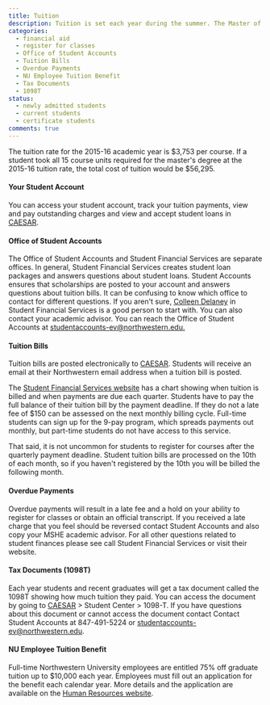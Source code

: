 ```yaml
---
title: Tuition
description: Tuition is set each year during the summer. The Master of Science in Higher Education Administration and Policy Program does not charge any student activity or other fee beyond tuition. Tuition does not include the cost of books.
categories: 
  - financial aid
  - register for classes
  - Office of Student Accounts
  - Tuition Bills
  - Overdue Payments
  - NU Employee Tuition Benefit
  - Tax Documents 
  - 1098T
status:
  - newly admitted students
  - current students
  - certificate students
comments: true
---
```


The tuition rate for the 2015-16 academic year is $3,753 per course. If a student took all 15 course units required for the master's degree at the 2015-16 tuition rate, the total cost of tuition would be $56,295\. 

#### Your Student Account

You can access your student account, track your tuition payments, view and pay outstanding charges and view and accept student loans in [CAESAR](http://www.northwestern.edu/caesar/).

#### Office of Student Accounts

The Office of Student Accounts and Student Financial Services are separate offices. In general, Student Financial Services creates student loan packages and answers questions about student loans. Student Accounts ensures that scholarships are posted to your account and answers questions about tuition bills. It can be confusing to know which office to contact for different questions. If you aren't sure, [Colleen Delaney](mailto:c-delaney@northwestern.edu) in Student Financial Services is a good person to start with. You can also contact your academic advisor. You can reach the Office of Student Accounts at [studentaccounts-ev@northwestern.edu.](mailto:studentaccounts-ev@northwestern.edu)

#### Tuition Bills

Tuition bills are posted electronically to [CAESAR](http://www.northwestern.edu/caesar/). Students will receive an email at their Northwestern email address when a tuition bill is posted.

The [Student Financial Services website](http://www.northwestern.edu/sfs/tuition/sesp_quarter.html) has a chart showing when tuition is billed and when payments are due each quarter. Students have to pay the full balance of their tuition bill by the payment deadline. If they do not a late fee of $150 can be assessed on the next monthly billing cycle. Full-time students can sign up for the 9-pay program, which spreads payments out monthly, but part-time students do not have access to this service.

That said, it is not uncommon for students to register for courses after the quarterly payment deadline. Student tuition bills are processed on the 10th of each month, so if you haven't registered by the 10th you will be billed the following month.

#### Overdue Payments

Overdue payments will result in a late fee and a hold on your ability to register for classes or obtain an official transcript. If you received a late charge that you feel should be reversed contact Student Accounts and also copy your MSHE academic advisor. For all other questions related to student finances please see call Student Financial Services or visit their website.

#### Tax Documents (1098T)

Each year students and recent graduates will get a tax document called the 1098T showing how much tuition they paid. You can access the document by going to [CAESAR](http://www.northwestern.edu/caesar/) > Student Center > 1098-T. If you have questions about this document or cannot access the document contact Contact Student Accounts at 847-491-5224 or [studentaccounts-ev@northwestern.edu](mailto:studentaccounts-ev@northwestern.edu).

#### NU Employee Tuition Benefit

Full-time Northwestern University employees are entitled 75% off graduate tuition up to $10,000 each year. Employees must fill out an application for the benefit each calendar year. More details and the application are available on the [Human Resources website](http://www.northwestern.edu/hr/benefits/educational-assistance/benefits.html).